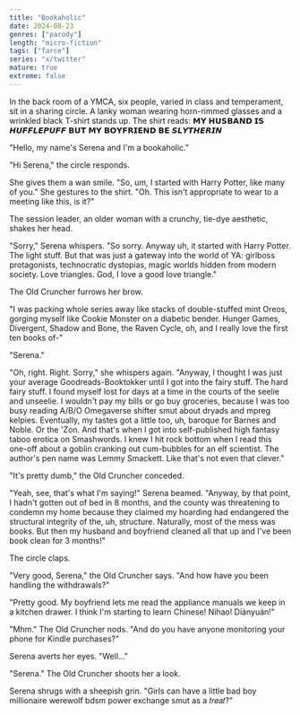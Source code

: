 ```yaml
---
title: "Bookaholic"
date: 2024-08-23
genres: ["parody"]
length: "micro-fiction"
tags: ["farce"]
series: "x/twitter"
mature: true
extreme: false
---
```

In the back room of a YMCA, six people, varied in class and temperament, sit in a sharing circle. A lanky woman wearing horn-rimmed glasses and a wrinkled black T-shirt stands up. The shirt reads: 𝗠𝗬 𝗛𝗨𝗦𝗕𝗔𝗡𝗗 𝗜𝗦 𝙃𝙐𝙁𝙁𝙇𝙀𝙋𝙐𝙁𝙁 𝗕𝗨𝗧 𝗠𝗬 𝗕𝗢𝗬𝗙𝗥𝗜𝗘𝗡𝗗 𝗕𝗘 𝙎𝙇𝙔𝙏𝙃𝙀𝙍𝙄𝙉

"Hello, my name's Serena and I'm a bookaholic."

"Hi Serena," the circle responds.

She gives them a wan smile. "So, um, I started with Harry Potter, like many of you." She gestures to the shirt. "Oh. This isn't appropriate to wear to a meeting like this, is it?"

The session leader, an older woman with a crunchy, tie-dye aesthetic, shakes her head.

"Sorry," Serena whispers. "So sorry. Anyway uh, it started with Harry Potter. The light stuff. But that was just a gateway into the world of YA: girlboss protagonists, technocratic dystopias, magic worlds hidden from modern society. Love triangles. God, I love a good love triangle."

The Old Cruncher furrows her brow.

"I was packing whole series away like stacks of double-stuffed mint Oreos, gorging myself like Cookie Monster on a diabetic bender. Hunger Games, Divergent, Shadow and Bone, the Raven Cycle, oh, and I really love the first ten books of-"

"Serena."

"Oh, right. Right. Sorry," she whispers again. "Anyway, I thought I was just your average Goodreads-Booktokker until I got into the fairy stuff. The hard fairy stuff. I found myself lost for days at a time in the courts of the seelie and unseelie. I wouldn't pay my bills or go buy groceries, because I was too busy reading A/B/O Omegaverse shifter smut about dryads and mpreg kelpies. Eventually, my tastes got a little too, uh, baroque for Barnes and Noble. Or the 'Zon. And that's when I got into self-published high fantasy taboo erotica on Smashwords. I knew I hit rock bottom when I read this one-off about a goblin cranking out cum-bubbles for an elf scientist. The author's pen name was Lemmy Smackett. Like that's not even that clever."

"It's pretty dumb," the Old Cruncher conceded.

"Yeah, see, that's what I'm saying!" Serena beamed. "Anyway, by that point, I hadn't gotten out of bed in 8 months, and the county was threatening to condemn my home because they claimed my hoarding had endangered the structural integrity of the, uh, structure. Naturally, most of the mess was books. But then my husband and boyfriend cleaned all that up and I've been book clean for 3 months!"

The circle claps.

"Very good, Serena," the Old Cruncher says. "And how have you been handling the withdrawals?"

"Pretty good. My boyfriend lets me read the appliance manuals we keep in a kitchen drawer. I think I'm starting to learn Chinese! Nihao! Diànyuán!"

"Mhm." The Old Cruncher nods. "And do you have anyone monitoring your phone for Kindle purchases?"

Serena averts her eyes. "Well..."

"Serena." The Old Cruncher shoots her a look.

Serena shrugs with a sheepish grin. "Girls can have a little bad boy millionaire werewolf bdsm power exchange smut as a 𝑡𝑟𝑒𝑎𝑡?"
